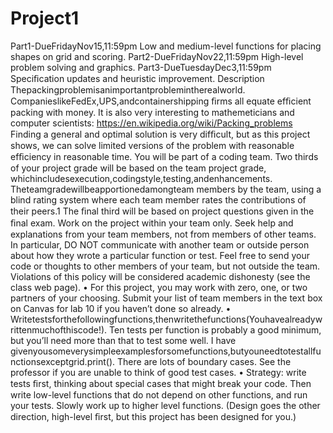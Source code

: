 # Project1
Part1-DueFridayNov15,11:59pm Low and medium-level functions for placing shapes on grid and scoring.
Part2-DueFridayNov22,11:59pm High-level problem solving and graphics.
Part3-DueTuesdayDec3,11:59pm Speciﬁcation updates and heuristic improvement.
Description Thepackingproblemisanimportantproblemintherealworld. CompanieslikeFedEx,UPS,andcontainershipping ﬁrms all equate efﬁcient packing with money. It is also very interesting to mathemeticians and computer scientists: https://en.wikipedia.org/wiki/Packing_problems Finding a general and optimal solution is very difﬁcult, but as this project shows, we can solve limited versions of the problem with reasonable efﬁciency in reasonable time. You will be part of a coding team. Two thirds of your project grade will be based on the team project grade, whichincludesexecution,codingstyle,testing,andenhancements. Theteamgradewillbeapportionedamongteam members by the team, using a blind rating system where each team member rates the contributions of their peers.1 The ﬁnal third will be based on project questions given in the ﬁnal exam. Work on the project within your team only. Seek help and explanations from your team members, not from members of other teams. In particular, DO NOT communicate with another team or outside person about how they wrote a particular function or test. Feel free to send your code or thoughts to other members of your team, but not outside the team. Violations of this policy will be considered academic dishonesty (see the class web page). • For this project, you may work with zero, one, or two partners of your choosing. Submit your list of team members in the text box on Canvas for lab 10 if you haven’t done so already. • Writetestsforthefollowingfunctions,thenwritethefunctions(Youhavealreadywrittenmuchofthiscode!). Ten tests per function is probably a good minimum, but you’ll need more than that to test some well. I have givenyousomeverysimpleexamplesforsomefunctions,butyouneedtotestallfunctionsexceptgrid.print(). There are lots of boundary cases. See the professor if you are unable to think of good test cases. • Strategy: write tests ﬁrst, thinking about special cases that might break your code. Then write low-level functions that do not depend on other functions, and run your tests. Slowly work up to higher level functions. (Design goes the other direction, high-level ﬁrst, but this project has been designed for you.)

